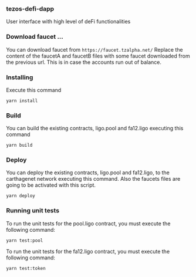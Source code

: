 ### tezos-defi-dapp
User interface with high level of deFi functionalities 


### Download faucet ...
You can download faucet from `https://faucet.tzalpha.net/` 
Replace the content of the faucetA and faucetB files with some faucet downloaded from the previous url.
This is in case the accounts run out of balance.

### Installing
Execute this command
```
yarn install
```

### Build
You can build the existing contracts, ligo.pool and fa12.ligo executing this command
```
yarn build
```

### Deploy
You can deploy the existing contracts, ligo.pool and fa12.ligo, to the carthagenet network executing this command. Also the faucets files are going to be activated with this script.
```
yarn deploy
```

### Running unit tests
To run the unit tests for the pool.ligo contract, you must execute the following command:
```
yarn test:pool
```

To run the unit tests for the fa12.ligo contract, you must execute the following command:
```
yarn test:token
```